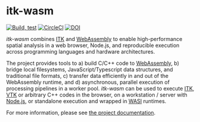 itk-wasm
========

[![Build, test](https://github.com/InsightSoftwareConsortium/itk-wasm/actions/workflows/build-test.yml/badge.svg)](https://github.com/InsightSoftwareConsortium/itk-wasm/actions/workflows/build-test.yml)
[![CircleCI](https://img.shields.io/circleci/project/github/InsightSoftwareConsortium/itk-wasm/master.svg)](https://circleci.com/gh/InsightSoftwareConsortium/itk-wasm)
[![DOI](https://zenodo.org/badge/45812381.svg)](https://zenodo.org/badge/latestdoi/45812381)

*itk-wasm* combines [ITK](https://www.itk.org/) and
[WebAssembly](http://webassembly.org/) to enable high-performance spatial
analysis in a web browser, Node.js, and reproducible execution across
programming languages and hardware architectures.

The project provides tools to a) build C/C++ code to
[WebAssembly](http://webassembly.org/), b) bridge local filesystems,
JavaScript/Typescript data structures, and traditional file formats, c)
transfer data efficiently in and out of the WebAssembly runtime, and d)
asynchronous, parallel execution of processing pipelines in a worker pool.
*itk-wasm* can be used to execute [ITK](https://www.itk.org/),
[VTK](https://www.vtk.org/) or arbitrary C++ codes in the browser, on a
workstation / server with [Node.js](https://nodejs.org/), or standalone
execution and wrapped in [WASI](https://wasi.dev/) runtimes.

For more information, please see [the project
documentation](https://insightsoftwareconsortium.github.io/itk-wasm/).
